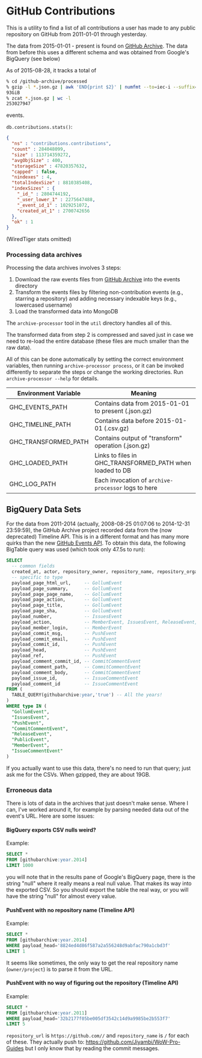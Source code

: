 # GitHub Contributions

This is a utility to find a list of all contributions a user has made to any public repository on GitHub from 2011-01-01 through yesterday.

The data from 2015-01-01 - present is found on [GitHub Archive](https://www.githubarchive.org). The data from before this uses a different schema and was obtained from Google's BigQuery (see below)

As of 2015-08-28, it tracks a total of
```sh
% cd /github-archive/processed
% gzip -l *.json.gz | awk 'END{print $2}' | numfmt --to=iec-i --suffix=B --format="%3f"
93GiB
% zcat *.json.gz | wc -l
253027947
```
events.

`db.contributions.stats()`:

```json
{
  "ns" : "contributions.contributions",
  "count" : 284048099,
  "size" : 113714359272,
  "avgObjSize" : 400,
  "storageSize" : 47820357632,
  "capped" : false,
  "nindexes" : 4,
  "totalIndexSize" : 8810385408,
  "indexSizes" : {
    "_id_" : 2804744192,
    "_user_lower_1" : 2275647488,
    "_event_id_1" : 1029251072,
    "created_at_1" : 2700742656
  },
  "ok" : 1
}
```
(WiredTiger stats omitted)

### Processing data archives

Processing the data archives involves 3 steps:

1. Download the raw events files from [GitHub Archive](https://www.githubarchive.org) into the events directory
2. Transform the events files by filtering non-contribution events (e.g., starring a repository) and adding necessary indexable keys (e.g., lowercased username)
3. Load the transformed data into MongoDB

The `archive-processor` tool in the `util` directory handles all of this.

The transformed data from step 2 is compressed and saved just in case we need to re-load the entire database (these files are much smaller than the raw data).

All of this can be done automatically by setting the correct environment variables, then running `archive-processor process`, or it can be invoked differently to separate the steps or change the working directories. Run `archive-processor --help` for details.

| Environment Variable | Meaning
|----------------------|----------------------------------------------------------|
| GHC_EVENTS_PATH      | Contains data from 2015-01-01 to present (.json.gz)      |
| GHC_TIMELINE_PATH    | Contains data before 2015-01-01 (.csv.gz)                |
| GHC_TRANSFORMED_PATH | Contains output of "transform" operation (.json.gz)      |
| GHC_LOADED_PATH      | Links to files in GHC_TRANSFORMED_PATH when loaded to DB |
| GHC_LOG_PATH         | Each invocation of `archive-processor` logs to here      |


## BigQuery Data Sets

For the data from 2011-2014 (actually, 2008-08-25 01:07:06 to 2014-12-31 23:59:59), the GitHub Archive project recorded data from the (now deprecated) Timeline API. This is in a different format and has many more quirks than the new [GitHub Events API](https://developer.github.com/v3/activity/events/). To obtain this data, the following BigTable query was used (which took only 47.5s to run):

```sql
SELECT
  -- common fields
  created_at, actor, repository_owner, repository_name, repository_organization, type, url,
  -- specific to type
  payload_page_html_url,     -- GollumEvent
  payload_page_summary,      -- GollumEvent
  payload_page_page_name,    -- GollumEvent
  payload_page_action,       -- GollumEvent
  payload_page_title,        -- GollumEvent
  payload_page_sha,          -- GollumEvent
  payload_number,            -- IssuesEvent
  payload_action,            -- MemberEvent, IssuesEvent, ReleaseEvent, IssueCommentEvent
  payload_member_login,      -- MemberEvent
  payload_commit_msg,        -- PushEvent
  payload_commit_email,      -- PushEvent
  payload_commit_id,         -- PushEvent
  payload_head,              -- PushEvent
  payload_ref,               -- PushEvent
  payload_comment_commit_id, -- CommitCommentEvent
  payload_comment_path,      -- CommitCommentEvent
  payload_comment_body,      -- CommitCommentEvent
  payload_issue_id,          -- IssueCommentEvent
  payload_comment_id         -- IssueCommentEvent
FROM (
  TABLE_QUERY(githubarchive:year,'true') -- All the years!
)
WHERE type IN (
  "GollumEvent",
  "IssuesEvent",
  "PushEvent",
  "CommitCommentEvent",
  "ReleaseEvent",
  "PublicEvent",
  "MemberEvent",
  "IssueCommentEvent"
)

```

If you actually want to use this data, there's no need to run that query; just ask me for the CSVs. When gzipped, they are about 19GB.

### Erroneous data

There is lots of data in the archives that just doesn't make sense. Where I can, I've worked around it, for example by parsing needed data out of the event's URL. Here are some issues:

#### BigQuery exports CSV nulls weird?

Example:

```sql
SELECT *
FROM [githubarchive:year.2014]
LIMIT 1000
```

you will note that in the results pane of Google's BigQuery page, there is the string "null" where it really means a real null value. That makes its way into the exported CSV. So you should export the table the real way, or you will have the string "null" for almost every value.

#### PushEvent with no repository name (Timeline API)

Example:

```sql
SELECT *
FROM [githubarchive:year.2014]
WHERE payload_head='8824ed4d86f587a2a556248d9abfac790a1cbd3f'
LIMIT 1
```

It seems like sometimes, the only way to get the real repository name (`owner/project`) is to parse it from the URL.

#### PushEvent with no way of figuring out the repository (Timeline API)

Example:

```sql
SELECT *
FROM [githubarchive:year.2011]
WHERE payload_head='32b2177f05be005df3542c14d9a9985be2b553f7'
LIMIT 5
```

`repository_url` is `https://github.com//` and `repository_name` is `/` for each of these. They actually push to:
https://github.com/Jiyambi/WoW-Pro-Guides but I only know that by reading the commit messages.
